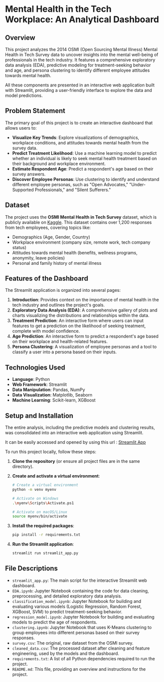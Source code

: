 # Mental Health in the Tech Workplace: An Analytical Dashboard

## Overview

This project analyzes the 2014 OSMI (Open Sourcing Mental Illness) Mental Health in Tech Survey data to uncover insights into the mental well-being of professionals in the tech industry. It features a comprehensive exploratory data analysis (EDA), predictive modeling for treatment-seeking behavior and age, and persona clustering to identify different employee attitudes towards mental health.

All these components are presented in an interactive web application built with Streamlit, providing a user-friendly interface to explore the data and model predictions.

## Problem Statement

The primary goal of this project is to create an interactive dashboard that allows users to:

-   **Visualize Key Trends**: Explore visualizations of demographics, workplace conditions, and attitudes towards mental health from the survey data.
-   **Predict Treatment Likelihood**: Use a machine learning model to predict whether an individual is likely to seek mental health treatment based on their background and workplace environment.
-   **Estimate Respondent Age**: Predict a respondent's age based on their survey answers.
-   **Discover Employee Personas**: Use clustering to identify and understand different employee personas, such as "Open Advocates," "Under-Supported Professionals," and "Silent Sufferers."

## Dataset

The project uses the **OSMI Mental Health in Tech Survey** dataset, which is publicly available on [Kaggle](https://www.kaggle.com/datasets/osmi/mental-health-in-tech-survey). This dataset contains over 1,200 responses from tech employees, covering topics like:

-   Demographics (Age, Gender, Country)
-   Workplace environment (company size, remote work, tech company status)
-   Attitudes towards mental health (benefits, wellness programs, anonymity, leave policies)
-   Personal and family history of mental illness

## Features of the Dashboard

The Streamlit application is organized into several pages:

1.  **Introduction**: Provides context on the importance of mental health in the tech industry and outlines the project's goals.
2.  **Exploratory Data Analysis (EDA)**: A comprehensive gallery of plots and charts visualizing the distributions and relationships within the data.
3.  **Treatment Prediction**: An interactive form where users can input features to get a prediction on the likelihood of seeking treatment, complete with model confidence.
4.  **Age Prediction**: An interactive form to predict a respondent's age based on their workplace and health-related features.
5.  **Persona Clustering**: A visualization of employee personas and a tool to classify a user into a persona based on their inputs.

## Technologies Used

-   **Language**: Python
-   **Web Framework**: Streamlit
-   **Data Manipulation**: Pandas, NumPy
-   **Data Visualization**: Matplotlib, Seaborn
-   **Machine Learning**: Scikit-learn, XGBoost

## Setup and Installation
The entire analysis, including the predictive models and clustering results, was consolidated into an interactive web application using Streamlit.

It can be easily accessed and opened by using this url : [Streamlit App](https://ol-capstone-project-ziazg8daf6miapp226ea2sk.streamlit.app/)

To run this project locally, follow these steps:

1.  **Clone the repository** (or ensure all project files are in the same directory).

2.  **Create and activate a virtual environment**:
    ```bash
    # Create a virtual environment
    python -m venv myenv

    # Activate on Windows
    .\myenv\Scripts\Activate.ps1

    # Activate on macOS/Linux
    source myenv/bin/activate
    ```

3.  **Install the required packages**:
    ```bash
    pip install -r requirements.txt
    ```

4.  **Run the Streamlit application**:
    ```bash
    streamlit run streamlit_app.py
    ```

## File Descriptions

-   `streamlit_app.py`: The main script for the interactive Streamlit web dashboard.
-   `EDA.ipynb`: Jupyter Notebook containing the code for data cleaning, preprocessing, and detailed exploratory data analysis.
-   `classification_model.ipynb`: Jupyter Notebook for building and evaluating various models (Logistic Regression, Random Forest, XGBoost, SVM) to predict treatment-seeking behavior.
-   `regression_model.ipynb`: Jupyter Notebook for building and evaluating models to predict the age of respondents.
-   `clustering.ipynb`: Jupyter Notebook that uses K-Means clustering to group employees into different personas based on their survey responses.
-   `survey.csv`: The original, raw dataset from the OSMI survey.
-   `cleaned_data.csv`: The processed dataset after cleaning and feature engineering, used by the models and the dashboard.
-   `requirements.txt`: A list of all Python dependencies required to run the project.
-   `README.md`: This file, providing an overview and instructions for the project.

